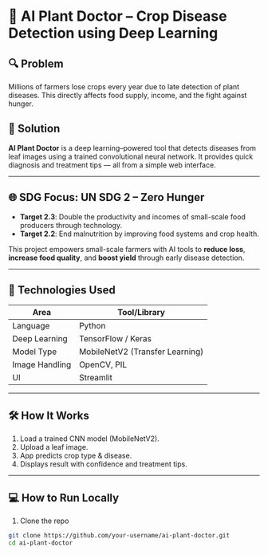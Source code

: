 # 🌿 AI Plant Doctor – Crop Disease Detection using Deep Learning

## 🔍 Problem
Millions of farmers lose crops every year due to late detection of plant diseases. This directly affects food supply, income, and the fight against hunger.

## 🎯 Solution
**AI Plant Doctor** is a deep learning–powered tool that detects diseases from leaf images using a trained convolutional neural network. It provides quick diagnosis and treatment tips — all from a simple web interface.

---

## 🌐 SDG Focus: **UN SDG 2 – Zero Hunger**

- **Target 2.3**: Double the productivity and incomes of small-scale food producers through technology.
- **Target 2.2**: End malnutrition by improving food systems and crop health.

This project empowers small-scale farmers with AI tools to **reduce loss**, **increase food quality**, and **boost yield** through early disease detection.

---

## 🧠 Technologies Used

| Area            | Tool/Library                |
|-----------------|-----------------------------|
| Language        | Python                      |
| Deep Learning   | TensorFlow / Keras          |
| Model Type      | MobileNetV2 (Transfer Learning) |
| Image Handling  | OpenCV, PIL                 |
| UI              | Streamlit                   |

---

## 🛠️ How It Works

1. Load a trained CNN model (MobileNetV2).
2. Upload a leaf image.
3. App predicts crop type & disease.
4. Displays result with confidence and treatment tips.

---

## 💻 How to Run Locally

1. Clone the repo  
```bash
git clone https://github.com/your-username/ai-plant-doctor.git
cd ai-plant-doctor
